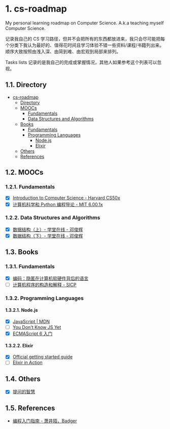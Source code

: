 # 1. cs-roadmap

My personal learning roadmap on Computer Science. A.k.a teaching myself Computer Science.

记录我自己的 CS 学习路径，但并不会把所有的东西都放进来，我只会尽可能把每个分类下我认为最好的、值得花时间且学习体验不错一些资料/课程/书籍列出来。顺序大致按照由浅入深、由简到难、由宏观到局部来排列。

Tasks lists 记录的是我自己的完成或掌握情况，其他人如果参考这个列表可以忽视。

## 1.1. Directory

<!-- TOC -->

- [cs-roadmap](#cs-roadmap)
  - [Directory](#directory)
  - [MOOCs](#moocs)
    - [Fundamentals](#fundamentals)
    - [Data Structures and Algorithms](#data-structures-and-algorithms)
  - [Books](#books)
    - [Fundamentals](#fundamentals)
    - [Programming Languages](#programming-languages)
      - [Node.js](#nodejs)
      - [Elixir](#elixir)
  - [Others](#others)
  - [References](#references)

<!-- /TOC -->

## 1.2. MOOCs

### 1.2.1. Fundamentals

- [x] [Introduction to Computer Science - Harvard CS50x](https://www.edx.org/course/cs50s-introduction-to-computer-science)
- [x] [计算机科学和 Python 编程导论 - MIT 6.00.1x](https://www.xuetangx.com/courses/course-v1:MITx+6_00_1x+sp/about)

### 1.2.2. Data Structures and Algorithms

- [x] [数据结构（上）- 学堂在线 - 邓俊辉](https://next.xuetangx.com/course/THU08091000384/)
- [x] [数据结构（下）- 学堂在线 - 邓俊辉](https://next.xuetangx.com/course/THU08091002048/)

## 1.3. Books

### 1.3.1. Fundamentals

- [x] [编码：隐匿在计算机软硬件背后的语言](https://book.douban.com/subject/4822685/)
- [ ] [计算机程序的构造和解释 - SICP](https://book.douban.com/subject/1148282/)

### 1.3.2. Programming Languages

#### 1.3.2.1. Node.js

- [x] [JavaScript | MDN](https://developer.mozilla.org/zh-CN/docs/Web/JavaScript)
- [ ] [You Don't Know JS Yet](https://github.com/getify/You-Dont-Know-JS)
- [x] [ECMAScript 6 入门](http://es6.ruanyifeng.com/)

#### 1.3.2.2. Elixir

- [x] [Official getting started guide](https://elixir-lang.org/getting-started/introduction.html)
- [ ] [Elixir in Action](https://book.douban.com/subject/25897187/)

## 1.4. Others

- [x] [提问的智慧](https://zh.wikipedia.org/wiki/提问的智慧)

## 1.5. References

- [编程入门指南 - 萧井陌，Badger](https://zhuanlan.zhihu.com/p/19959253)
